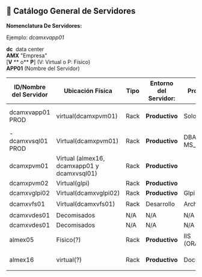 ## 📘 Catálogo General de Servidores

**Nomenclatura De Servidores:**

Ejemplo: _dcamxvapp01_

**dc**  data center  
**AMX** "Empresa"  
[**V** ** o** **P**] (V: Virtual o P: Físico)  
**APP01** (Nombre del Servidor)

| **ID/Nombre del Servidor** | **Ubicación Física**                        | **Tipo** | Entorno del Servidor: | **Propósito** | **Sistema Operativo** | 🖧**IP Privada** | 🖧**IP Pública** | **Usuario SSH/Admin** | **Puertos**               |
| -------------------------- | ------------------------------------------- | -------- | --------------------- | ------------- | --------------------- | ---------------- | ---------------- | --------------------- | ------------------------- |
| dcamxvapp01 PROD           | virtual(dcamxpvm01)                         | Rack     | **Productivo**        | Solo Apps     | 🪟win ser 2012 r2     | 10.10.10.25      | N/A              | TBC                   | puertos abiertos algunos, |
| -dcamxvsql01 PROD          | Virtual(dcamxpvm01)                         | Rack     | **Productivo**        | DBA MS_Server | 🪟win ser 2012 r2     | 10.10.10.23      | N/A              | SSO                   | 1433                      |
| dcamxpvm01                 | Virtual (almex16, dcamxapp01 y dcamxvsql01) | Rack     | **Productivo**        |               |                       |                  |                  |                       |                           |
| dcamxpvm02                 | Virtual(glpi)                               | Rack     | **Productivo**        |               |                       |                  |                  |                       |                           |
| dcamxvglpi02               | Virtual(dcamxvglpi02)                       | Rack     | **Productivo**        | Glpi          | 🐧linux               | 10.10.10.17      | N/A              | USER                  | 80                        |
| dcamxvfs01                 | Virtual(dcamxvfs01)                         | Rack     | Desarrollo            | Archivos      | 🪟win                 | En Dominio       | N/A              | USER                  | ?                         |
| dcamxvdes01                | Decomisados                                 | N/A      | N/A                   | N/A           | N/A                   | N/A              | N/A              | N/A                   | N/A                       |
| dcamxvdes01                | Decomisados                                 | N/A      | N/A                   | N/A           | N/A                   | N/A              | N/A              | N/A                   | N/A                       |
| almex05                    | Fisico(?)                                   | Rack     | **Productivo**        | IIS (ORACLE)  | 🪟win ser 2012 r2     | 182.169.86.250   | 201.163.93.2     | SSO                   | S80?:8080?3360?           |
| almex16                    | virtual(?)                                  | Rack     | **Productivo**        | Documentos    | 🪟win ser 2012 r2     | 10.10.10.16      | N/A              | SSO                   | ?                         |

